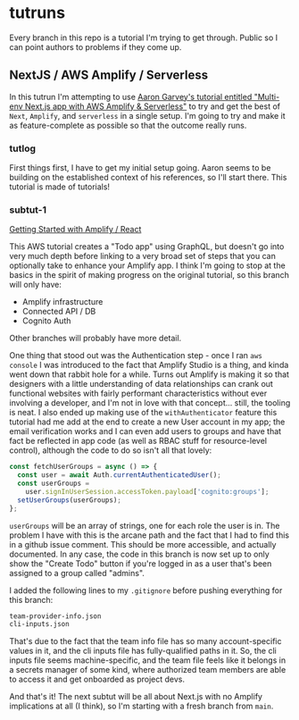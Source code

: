 # tutruns

Every branch in this repo is a tutorial I'm trying to get through. Public so I can point authors to problems if they come up.

## NextJS / AWS Amplify / Serverless

In this tutrun I'm attempting to use [Aaron Garvey's tutorial entitled "Multi-env Next.js app with AWS Amplify & Serverless"](https://dev.to/aarongarvey/multi-env-next-js-app-with-aws-amplify-serverless-3571) to try and get the best of `Next`, `Amplify`, and `serverless` in a single setup. I'm going to try and make it as feature-complete as possible so that the outcome really runs.

### tutlog

First things first, I have to get my initial setup going. Aaron seems to be building on the established context of his references, so I'll start there. This tutorial is made of tutorials!

### subtut-1

[Getting Started with Amplify / React](https://docs.amplify.aws/start/q/integration/react/)

This AWS tutorial creates a "Todo app" using GraphQL, but doesn't go into very much depth before linking to a very broad set of steps that you can optionally take to enhance your Amplify app. I think I'm going to stop at the basics in the spirit of making progress on the original tutorial, so this branch will only have:

- Amplify infrastructure
- Connected API / DB
- Cognito Auth

Other branches will probably have more detail.

One thing that stood out was the Authentication step - once I ran `aws console` I was introduced to the fact that Amplify Studio is a thing, and kinda went down that rabbit hole for a while. Turns out Amplify is making it so that designers with a little understanding of data relationships can crank out functional websites with fairly performant characteristics without ever involving a developer, and I'm not in love with that concept... still, the tooling is neat. I also ended up making use of the `withAuthenticator` feature this tutorial had me add at the end to create a new User account in my app; the email verification works and I can even add users to groups and have that fact be reflected in app code (as well as RBAC stuff for resource-level control), although the code to do so isn't all that lovely:

```js
const fetchUserGroups = async () => {
  const user = await Auth.currentAuthenticatedUser();
  const userGroups =
    user.signInUserSession.accessToken.payload['cognito:groups'];
  setUserGroups(userGroups);
};
```

`userGroups` will be an array of strings, one for each role the user is in. The problem I have with this is the arcane path and the fact that I had to find this in a github issue comment. This should be more accessible, and actually documented. In any case, the code in this branch is now set up to only show the "Create Todo" button if you're logged in as a user that's been assigned to a group called "admins".

I added the following lines to my `.gitignore` before pushing everything for this branch:

```txt
team-provider-info.json
cli-inputs.json
```

That's due to the fact that the team info file has so many account-specific values in it, and the cli inputs file has fully-qualified paths in it. So, the cli inputs file seems machine-specific, and the team file feels like it belongs in a secrets manager of some kind, where authorized team members are able to access it and get onboarded as project devs.

And that's it! The next subtut will be all about Next.js with no Amplify implications at all (I think), so I'm starting with a fresh branch from `main`.
